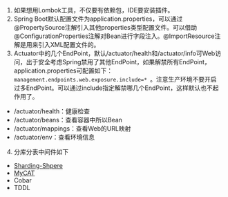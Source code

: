 1. 如果想用Lombok工具，不仅要有依赖包，IDE要安装插件。
2. Spring Boot默认配置文件为application.properties，可以通过@PropertySource注解引入其他properties类型配置文件。可以借助@ConfigurationProperties注解对Bean进行字段注入。@ImportResource注解是用来引入XML配置文件的。
3. Actuator中的几个EndPoint，默认/actuator/health和/actuator/info可Web访问，出于安全考虑Spring禁用了其他EndPoint，如果解禁所有EndPoint，application.properties可配置如下：
 ```management.endpoints.web.exposure.include=* ```。注意生产环境不要开启过多EndPoint。可以通过include指定解禁哪几个EndPoint，这样默认也不起作用了。
 - /actuator/health：健康检查
 - /actuator/beans：查看容器中所以Bean
 - /actuator/mappings：查看Web的URL映射
 - /actuator/env：查看环境信息

4. 分库分表中间件如下
 - [Sharding-Shpere](https://shardingsphere.apache.org/document/current/en/overview/)
 - [MyCAT](http://www.mycat.io/document/mycat-definitive-guide.pdf)
 - Cobar
 - TDDL